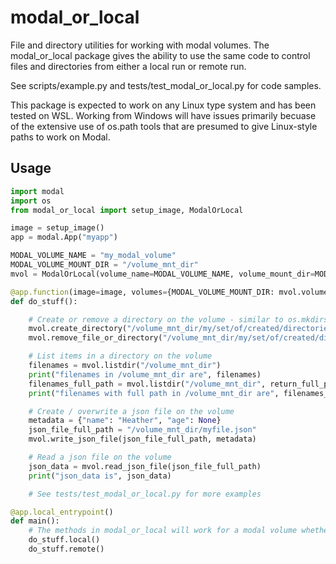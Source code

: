# modal_or_local
File and directory utilities for working with modal volumes. The modal_or_local package gives the ability to use the same code to control files and directories from either a local run or remote run.

See scripts/example.py and tests/test_modal_or_local.py for code samples.

This package is expected to work on any Linux type system and has been tested on WSL.  Working from Windows will have issues primarily becuase of the extensive use of os.path tools that are presumed to give Linux-style paths to work on Modal.

## Usage
```python
import modal
import os
from modal_or_local import setup_image, ModalOrLocal

image = setup_image()
app = modal.App("myapp")

MODAL_VOLUME_NAME = "my_modal_volume"
MODAL_VOLUME_MOUNT_DIR = "/volume_mnt_dir"
mvol = ModalOrLocal(volume_name=MODAL_VOLUME_NAME, volume_mount_dir=MODAL_VOLUME_MOUNT_DIR)

@app.function(image=image, volumes={MODAL_VOLUME_MOUNT_DIR: mvol.volume})
def do_stuff():

    # Create or remove a directory on the volume - similar to os.mkdirs() and shutil.rmtree()
    mvol.create_directory("/volume_mnt_dir/my/set/of/created/directories")
    mvol.remove_file_or_directory("/volume_mnt_dir/my/set/of/created/directories")

    # List items in a directory on the volume
    filenames = mvol.listdir("/volume_mnt_dir")
    print("filenames in /volume_mnt_dir are", filenames)
    filenames_full_path = mvol.listdir("/volume_mnt_dir", return_full_paths=True)
    print("filenames with full path in /volume_mnt_dir are", filenames_full_path)

    # Create / overwrite a json file on the volume
    metadata = {"name": "Heather", "age": None}
    json_file_full_path = "/volume_mnt_dir/myfile.json"
    mvol.write_json_file(json_file_full_path, metadata)

    # Read a json file on the volume
    json_data = mvol.read_json_file(json_file_full_path)
    print("json_data is", json_data)

    # See tests/test_modal_or_local.py for more examples

@app.local_entrypoint()
def main():
    # The methods in modal_or_local will work for a modal volume whether running locally or remotely
    do_stuff.local()
    do_stuff.remote()
    